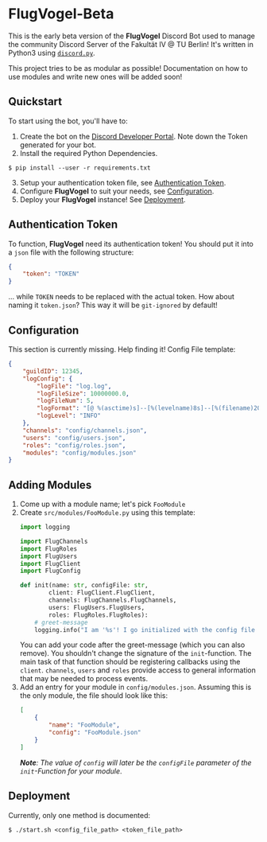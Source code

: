 # FlugVogel-Beta
This is the early beta version of the **FlugVogel** Discord Bot used to manage the community Discord Server of the Fakultät IV @ TU Berlin! It's written in Python3 using [`discord.py`](https://pypi.org/project/discord.py/).

This project tries to be as modular as possible! Documentation on how to use modules and write new ones will be added soon!

## Quickstart
To start using the bot, you'll have to:
1. Create the bot on the [Discord Developer Portal](https://discordapp.com/developers/applications/). Note down the Token generated for your bot.
2. Install the required Python Dependencies.
```
$ pip install --user -r requirements.txt
```
3. Setup your authentication token file, see [Authentication Token](#authentication-token).
4. Configure **FlugVogel** to suit your needs, see [Configuration](#configuration).
5. Deploy your **FlugVogel** instance! See [Deployment](#deployment).

## Authentication Token
To function, **FlugVogel** need its authentication token! You should put it into a `json` file with the following structure:
```json
{
    "token": "TOKEN"
}
```
... while `TOKEN` needs to be replaced with the actual token. How about naming it `token.json`? This way it will be `git-ignored` by default!

## Configuration
This section is currently missing. Help finding it! Config File template:
```json
{
    "guildID": 12345,
    "logConfig": {
        "logFile": "log.log",
        "logFileSize": 10000000.0,
        "logFileNum": 5,
        "logFormat": "[@ %(asctime)s]--[%(levelname)8s]--[%(filename)20s:%(funcName)20s()] %(message)s",
        "logLevel": "INFO"
    },
    "channels": "config/channels.json",
    "users": "config/users.json",
    "roles": "config/roles.json",
    "modules": "config/modules.json"
}
```

## Adding Modules
1. Come up with a module name; let's pick `FooModule`
2. Create `src/modules/FooModule.py` using this template:
    ```py
    import logging

    import FlugChannels
    import FlugRoles
    import FlugUsers
    import FlugClient
    import FlugConfig

    def init(name: str, configFile: str, 
            client: FlugClient.FlugClient,
            channels: FlugChannels.FlugChannels,
            users: FlugUsers.FlugUsers,
            roles: FlugRoles.FlugRoles):
        # greet-message
        logging.info("I am '%s'! I go initialized with the config file '%s'!" % (name, configFile))
    ```
    You can add your code after the greet-message (which you can also remove). You shouldn't change the signature of the `init`-function. The main task of that function should be registering callbacks using the `client`. `channels`, `users` and `roles` provide access to general information that may be needed to process events.
3. Add an entry for your module in `config/modules.json`. Assuming this is the only module, the file should look like this:
    ```json
    [
        {
            "name": "FooModule",
            "config": "FooModule.json"
        }
    ]
    ```
    _**Note**: The value of `config` will later be the `configFile` parameter of the `init`-Function for your module_.

## Deployment
Currently, only one method is documented:
```
$ ./start.sh <config_file_path> <token_file_path>
```